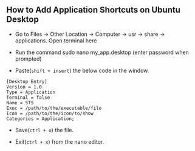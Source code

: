 ## How to Add Application Shortcuts on Ubuntu Desktop

- Go to Files -> Other Location -> Computer -> usr -> share -> applications. Open terminal here

- Run the command sudo nano my_app.desktop (enter password when prompted)

- Paste(`shift + insert`) the below code in the window.

```
[Desktop Entry]
Version = 1.0
Type = Application
Terminal = false
Name = STS
Exec = /path/to/the/executable/file
Icon = /path/to/the/icon/to/show
Categories = Application;
```

- Save(`ctrl + o`) the file.

- Exit(`ctrl + x`) from the nano editor.
